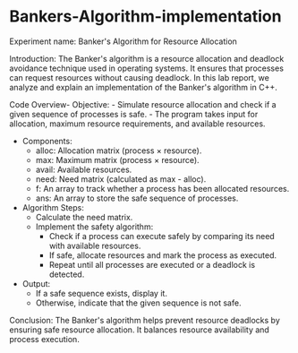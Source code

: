 # Bankers-Algorithm-implementation

Experiment name: Banker's Algorithm for Resource Allocation

Introduction:
The Banker's algorithm is a resource allocation and deadlock avoidance technique used in operating systems. It ensures that processes can request resources without causing deadlock. 
In this lab report, we analyze and explain an implementation of the Banker's algorithm in C++.


Code Overview- 
Objective:
    - Simulate resource allocation and check if a given sequence of processes is safe.
    - The program takes input for allocation, maximum resource requirements, and available resources.
- Components:
    - alloc: Allocation matrix (process × resource).
    - max: Maximum matrix (process × resource).
    - avail: Available resources.
    - need: Need matrix (calculated as max - alloc).
    - f: An array to track whether a process has been allocated resources.
    - ans: An array to store the safe sequence of processes.
- Algorithm Steps:
    - Calculate the need matrix.
    - Implement the safety algorithm:
        - Check if a process can execute safely by comparing its need with available resources.
        - If safe, allocate resources and mark the process as executed.
        - Repeat until all processes are executed or a deadlock is detected.
- Output:
    - If a safe sequence exists, display it.
    - Otherwise, indicate that the given sequence is not safe.


Conclusion:
The Banker's algorithm helps prevent resource deadlocks by ensuring safe resource allocation. 
It balances resource availability and process execution. 
